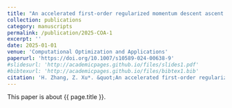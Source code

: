 ```yaml
---
title: "An accelerated first-order regularized momentum descent ascent algorithm for stochastic nonconvex-concave minimax problems"
collection: publications
category: manuscripts
permalink: /publication/2025-COA-1
excerpt: ''
date: 2025-01-01
venue: 'Computational Optimization and Applications'
paperurl: 'https://doi.org/10.1007/s10589-024-00638-9'
#slidesurl: 'http://academicpages.github.io/files/slides1.pdf'
#bibtexurl: 'http://academicpages.github.io/files/bibtex1.bib'
citation: 'H. Zhang, Z. Xu*. &quot;An accelerated first-order regularized momentum descent ascent algorithm for stochastic nonconvex-concave minimax problems.&quot; <i>Computational Optimization and Applications</i>. 90:557-582, 2025. https://doi.org/10.1007/s10589-024-00638-9.'
---
```

This paper is about {{ page.title }}.
